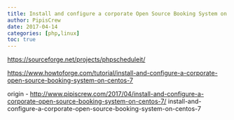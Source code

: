 ```yaml
---
title: Install and configure a corporate Open Source Booking System on Centos 7
author: PipisCrew
date: 2017-04-14
categories: [php,linux]
toc: true
---
```


https://sourceforge.net/projects/phpscheduleit/

https://www.howtoforge.com/tutorial/install-and-configure-a-corporate-open-source-booking-system-on-centos-7

origin - http://www.pipiscrew.com/2017/04/install-and-configure-a-corporate-open-source-booking-system-on-centos-7/ install-and-configure-a-corporate-open-source-booking-system-on-centos-7